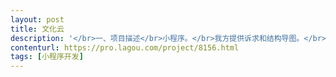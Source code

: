 ```yaml
---                
layout: post       
title: 文化云           
description: '</br>一、项目描述</br>小程序。</br>我方提供诉求和结构导图。</br>主要做一个区政府的文化民生项目展示。</br></br>二、主要功能点</br>内容展示为主；</br>轻互动为辅：包括投票功能，排行榜。</br></br>三、可参考产品</br>这是一个手机网站，我需要做的项目和这相似程度80%以上。</br>http://shyd.wenhuayun.cn/yj/index.html</br></br>四、人员要求</br>需要一个小程序或者手机网站开发工程师（具体根据诉求聊），一个界面设计师（UE）。</br></br>备注：价格细聊后，根据需求调整。</br>'     
contenturl: https://pro.lagou.com/project/8156.html      
tags: [小程序开发]            
---                 
```

